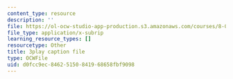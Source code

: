 ```yaml
---
content_type: resource
description: ''
file: https://ol-ocw-studio-app-production.s3.amazonaws.com/courses/8-01sc-classical-mechanics-fall-2016/d0fcc9ec84625150841968658fbf9098_L5jhg4q1Xvo.vtt
file_type: application/x-subrip
learning_resource_types: []
resourcetype: Other
title: 3play caption file
type: OCWFile
uid: d0fcc9ec-8462-5150-8419-68658fbf9098
---
```

